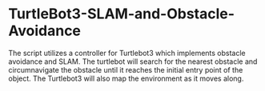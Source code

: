 # TurtleBot3-SLAM-and-Obstacle-Avoidance
The script utilizes a controller for Turtlebot3 which implements obstacle avoidance and SLAM. The turtlebot will search for the nearest obstacle and circumnavigate the obstacle until it reaches the initial entry point of the object. The Turtlebot3 will also map the environment as it moves along.
